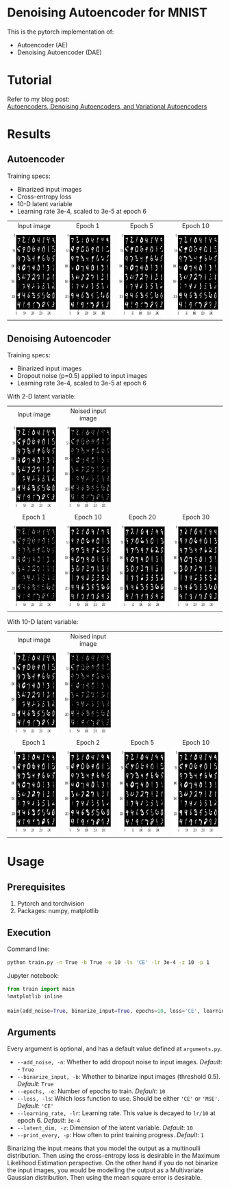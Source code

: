 # Denoising Autoencoder for MNIST

This is the pytorch implementation of:
- Autoencoder (AE)
- Denoising Autoencoder (DAE)

# Tutorial

Refer to my blog post:  
[Autoencoders, Denoising Autoencoders, and Variational Autoencoders](https://jaywonchung.github.io/study/machine-learning/Autoencoders/)

# Results
## Autoencoder

Training specs:
- Binarized input images
- Cross-entropy loss
- 10-D latent variable
- Learning rate 3e-4, scaled to 3e-5 at epoch 6

<table align='center'>
<tr align='center'>
    <td> Input image </td>
    <td> Epoch 1 </td>
    <td> Epoch 5 </td>
    <td> Epoch 10 </td>
</tr>
<tr>
    <td><img src = 'results/Binarized Truth.png' height = '200px'>
    <td><img src = 'results/AE-CE-z10-e1.png' height = '200px'>
    <td><img src = 'results/AE-CE-z10-e5.png' height = '200px'>
    <td><img src = 'results/AE-CE-z10-e10.png' height = '200px'>
</tr>
</table>

## Denoising Autoencoder

Training specs:
- Binarized input images
- Dropout noise (p=0.5) applied to input images
- Learning rate 3e-4, scaled to 3e-5 at epoch 6

With 2-D latent variable:

<table align='center'>
<tr align='center'>
    <td> Input image </td>
    <td> Noised input image </td>
</tr>
<tr align='center'>
    <td><img src = 'results/Binarized Truth.png' height = '200px'>
    <td><img src = 'results/Noised Truth.png' height = '200px'>
</tr>
<tr align='center'>
    <td> Epoch 1 </td>
    <td> Epoch 10 </td>
    <td> Epoch 20 </td>
    <td> Epoch 30 </td>
</tr>
<tr align='center'>
    <td><img src = 'results/DAE-CE-z2-e1-nobin.png' height = '200px'>
    <td><img src = 'results/DAE-CE-z2-e10-nobin.png' height = '200px'>
    <td><img src = 'results/DAE-CE-z2-e20-nobin.png' height = '200px'>
    <td><img src = 'results/DAE-CE-z2-e30-nobin.png' height = '200px'>
</tr>
</table>

With 10-D latent variable:

<table align='center'>
<tr align='center'>
    <td> Input image </td>
    <td> Noised input image </td>
</tr>
<tr align='center'>
    <td><img src = 'results/Binarized Truth.png' height = '200px'>
    <td><img src = 'results/Noised Truth.png' height = '200px'>
</tr>
<tr align='center'>
    <td> Epoch 1 </td>
    <td> Epoch 2 </td>
    <td> Epoch 5 </td>
    <td> Epoch 10 </td>
</tr>
<tr align='center'>
    <td><img src = 'results/DAE-CE-z10-e1-nobin.png' height = '200px'>
    <td><img src = 'results/DAE-CE-z10-e2-nobin.png' height = '200px'>
    <td><img src = 'results/DAE-CE-z10-e5-nobin.png' height = '200px'>
    <td><img src = 'results/DAE-CE-z10-e10-nobin.png' height = '200px'>
</tr>
</table>

# Usage
## Prerequisites
1. Pytorch and torchvision
2. Packages: numpy, matplotlib

## Execution

Command line:
```bash
python train.py -n True -b True -e 10 -ls 'CE' -lr 3e-4 -z 10 -p 1
```

Jupyter notebook:
```python
from train import main
%matplotlib inline

main(add_noise=True, binarize_input=True, epochs=10, loss='CE', learning_rate=3e-4, latent_dim=10, print_every=1)
```

## Arguments
Every argument is optional, and has a default value defined at ```arguments.py```.

- ```--add_noise, -n```: Whether to add dropout noise to input images. *Default*: - ```True```  
- ```--binarize_input, -b```: Whether to binarize input images (threshold 0.5). *Default*: ```True```
- ```--epochs, -e```: Number of epochs to train. *Default*: ```10```
- ```--loss, -ls```: Which loss function to use. Should be either ```'CE'``` or ```'MSE'```. *Default*: ```'CE'```
- ```--learning_rate, -lr```: Learning rate. This value is decayed to ```lr/10``` at epoch 6. *Default*: ```3e-4```
- ```--latent_dim, -z```: Dimension of the latent variable. *Default*: ```10```
- ```--print_every, -p```: How often to print training progress. *Default*: ```1```

Binarizing the input means that you model the output as a multinoulli distribution. Then using the cross-entropy loss is desirable in the Maximum Likelihood Estimation perspective. On the other hand if you do not binarize the input images, you would be modelling the output as a Multivariate Gaussian distribution. Then using the mean square error is desirable.
